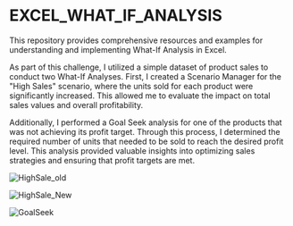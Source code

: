 # EXCEL_WHAT_IF_ANALYSIS
This repository provides comprehensive resources and examples for understanding and implementing What-If Analysis in Excel.

As part of this challenge, I utilized a simple dataset of product sales to conduct two What-If Analyses. First, I created a Scenario Manager for the "High Sales" scenario, where the units sold for each product were significantly increased. This allowed me to evaluate the impact on total sales values and overall profitability.

Additionally, I performed a Goal Seek analysis for one of the products that was not achieving its profit target. Through this process, I determined the required number of units that needed to be sold to reach the desired profit level. This analysis provided valuable insights into optimizing sales strategies and ensuring that profit targets are met.

![HighSale_old](https://github.com/user-attachments/assets/76bd7497-fc57-4392-8bcb-ca5a91b02712)

![HighSale_New](https://github.com/user-attachments/assets/dd1ba463-988d-4ec4-92b8-a741b38a7c12)

![GoalSeek](https://github.com/user-attachments/assets/bda099b9-7357-4150-8045-577e11b0ecf6)



